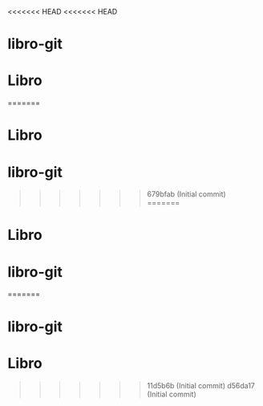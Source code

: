 
<<<<<<< HEAD
<<<<<<< HEAD
# libro-git
# Libro
=======
# Libro
# libro-git
>>>>>>> 679bfab (Initial commit)
=======
# Libro
# libro-git
=======
# libro-git
# Libro
>>>>>>> 11d5b6b (Initial commit)
>>>>>>> d56da17 (Initial commit)

